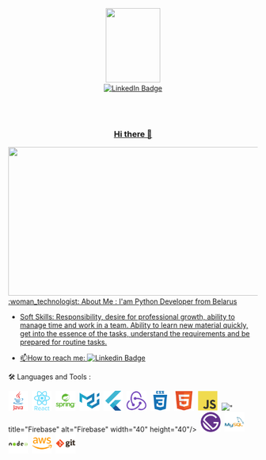<div id="header" align="center" >
  <img src="https://media.giphy.com/media/IeRdg7gLkfK1ly2mFU/giphy.gif"/ width="110" height="150">
 

</div>
<div id="badges" align="center">
  <a href="https://www.linkedin.com/in/arthurbear/">
    <img src="https://img.shields.io/badge/LinkedIn-blue?style=for-the-badge&logo=linkedin&logoColor=white" alt="LinkedIn Badge"/>
</div>
  <div align="center">
<img src="https://komarev.com/ghpvc/?username=96Arthur96-github-username&style=flat-square&color=blue" alt=""/>
  </div>
  <br>
  <br>
  <div id="header" align="center" >
<h3>Hi there 👋</h3>
</div>
<div align="center">
  <img src="https://media.giphy.com/media/L8K62iTDkzGX6/giphy.gif" width="600" height="300"/>
</div>
:woman_technologist: About Me :
I'am Python Developer from Belarus

- Soft Skills: Responsibility, desire for professional growth, ability to manage time and work in a team.
Ability to learn new material quickly, get into the essence of the tasks, understand the requirements and be prepared for routine tasks.
  
- :mailbox:How to reach me: [![Linkedin Badge](https://img.shields.io/badge/-kakbar-blue?style=flat&logo=Linkedin&logoColor=white)](https://www.linkedin.com/in/arthurbear/)
  
  

 :hammer_and_wrench: Languages and Tools :
<div>
  <img src="https://github.com/devicons/devicon/blob/master/icons/java/java-original-wordmark.svg" title="Java" alt="Java" width="40" height="40"/>&nbsp;
  <img src="https://github.com/devicons/devicon/blob/master/icons/react/react-original-wordmark.svg" title="React" alt="React" width="40" height="40"/>&nbsp;
  <img src="https://github.com/devicons/devicon/blob/master/icons/spring/spring-original-wordmark.svg" title="Spring" alt="Spring" width="40" height="40"/>&nbsp;
  <img src="https://github.com/devicons/devicon/blob/master/icons/materialui/materialui-original.svg" title="Material UI" alt="Material UI" width="40" height="40"/>&nbsp;
  <img src="https://github.com/devicons/devicon/blob/master/icons/flutter/flutter-original.svg" title="Flutter" alt="Flutter" width="40" height="40"/>&nbsp;
  <img src="https://github.com/devicons/devicon/blob/master/icons/redux/redux-original.svg" title="Redux" alt="Redux " width="40" height="40"/>&nbsp;
  <img src="https://github.com/devicons/devicon/blob/master/icons/css3/css3-plain-wordmark.svg"  title="CSS3" alt="CSS" width="40" height="40"/>&nbsp;
  <img src="https://github.com/devicons/devicon/blob/master/icons/html5/html5-original.svg" title="HTML5" alt="HTML" width="40" height="40"/>&nbsp;
  <img src="https://github.com/devicons/devicon/blob/master/icons/javascript/javascript-original.svg" title="JavaScript" alt="JavaScript" width="40" height="40"/>&nbsp;
  <img src="<svg xmlns="http://www.w3.org/2000/svg" viewBox="0 0 128 128"><g fill-rule="evenodd" clip-rule="evenodd"><path fill="#386f9f" d="M51.834 23.017c3.756 0 7.512.058 11.263-.04.995-.026 2.78.797 2.7-1.271-.061-1.683-1.622-1.074-2.568-1.089-4.237-.067-8.488-.228-12.708.037-3.003.187-3.888-.953-3.511-3.707.13-.95.005-1.934.025-2.902.132-6.446 1.69-8.64 7.942-10.23 6.888-1.75 13.937-1.692 20.806-.184 6.175 1.356 8.74 6.16 8.428 10.604-.38 5.423-.086 10.893-.091 16.343-.009 6.853-3.55 10.49-10.459 10.585-5.69.078-11.387.14-17.074-.018-6.778-.19-11.75 5.44-11.784 11.82 0 .484.083.984-.013 1.451-.488 2.343 1.462 6.13-1.022 6.826-3.78 1.062-8.206 1.062-11.54-2.311-1.13-1.14-2.082-2.417-2.584-3.893-2.679-7.865-3.102-15.83-.58-23.818 1.572-4.986 5.848-8.087 11.145-8.176 3.874-.065 7.749-.013 11.623-.013l.002-.014zm6.902-11.12c-.162-1.903-1.185-3.292-3.296-3.35-2.309-.06-3.502 1.336-3.505 3.608-.002 2.106 1.145 3.455 3.241 3.516 2.303.067 3.418-1.36 3.56-3.774z"/><path fill="#ffcf46" d="M80.824 61.572c-4.24 0-8.482-.037-12.722.03-.955.012-2.557-.592-2.607 1.041-.056 1.852 1.663 1.37 2.755 1.381 4.24.053 8.484.098 12.723-.02 2.178-.06 3.067.357 3.23 2.925.737 11.625-4.308 12.63-13.613 14.745-5.338 1.213-11.061.57-16.325-1.788-4.353-1.947-7.024-4.753-6.687-10.007.334-5.186.39-10.439-.009-15.62-.48-6.253 3.41-10.852 10.975-10.854 5.09-.001 10.214-.389 15.26.075 7.215.662 12.872-5.592 13.12-12.864.01-.241-.052-.5.01-.724.636-2.235-1.626-5.557 1.4-6.686 4.573-1.705 9.73.087 12.066 3.557 2.945 4.369 3.343 9.51 3.819 14.53.515 5.411-1.003 10.505-3.276 15.386-1.544 3.31-4.14 4.91-7.757 4.915-4.12.003-8.239 0-12.36 0-.002-.008-.002-.015-.002-.022zm-1.104 10.8c-.453-2.066-1.385-3.476-3.785-3.535-2.496-.06-3.14 1.807-3.127 3.474.014 1.772.508 3.952 3.21 3.748 2.246-.172 3.341-1.563 3.702-3.687z"/><path fill="#386f9f" d="M14.129 114.849c0 2.582.117 5-.055 7.397-.074 1.034 1.066 2.98-1.103 2.978-1.912 0-2.403-1.522-2.342-3.361.117-3.51.034-7.027.034-10.54v-7.998c0-4.82 1.293-6.452 5.903-7.45 4.286-.932 7.654.511 9.386 4.263 1.732 3.753 1.866 7.62.133 11.438-1.708 3.762-4.854 5.166-8.884 4.051-.918-.25-1.845-.467-3.072-.778zm0-9.448c0 1.33.18 2.686-.037 3.98-.502 2.991 1.408 3.728 3.66 4.26 2.227.526 3.754-.421 4.647-2.383 1.501-3.29 1.753-6.683.613-10.162-1.012-3.092-3.349-3.454-6.077-3.07-2.694.383-3.059 2.215-2.824 4.48.1.955.018 1.93.018 2.895zM43.116 114.689c-1.845.48-3.447.992-5.087 1.3-3.59.671-6.248-1.3-7.183-4.894-1.16-4.448-.178-8.879-.148-13.317.013-2.023 1.885-1.234 3.18-2.318 0 4.75.018 8.85-.006 12.947-.013 2.058.519 3.75 2.465 4.835 2.148 1.198 3.91.057 5.78-.712 1.34-.551 1.173-1.676 1.175-2.746.01-3.872-.001-7.74.012-11.612.002-.955-.097-2.122 1.313-2.075 1.257.041 1.804.788 1.783 2.158-.091 6.407.09 12.823-.17 19.221-.197 4.838-3.61 7.793-8.52 8.01-.735.031-1.505.099-1.78-.813-.419-1.404.718-1.139 1.465-1.378 5.401-1.718 6.107-2.744 5.721-8.606zM65.94 98.064c1.429-.675 2.25-1.293 3.153-1.46 5.067-.937 8.95-.58 8.94 6.245-.007 3.515.002 7.031-.007 10.545-.002.984.061 1.942-1.406 2.027-1.547.092-1.887-.793-1.88-2.006.018-3.387.11-6.774.107-10.16-.002-2.63-.539-4.958-3.884-4.95-2.934.005-5.012 2.195-5.027 5.217a899.58 899.58 0 00.003 9.814c.003 1.162.028 2.181-1.652 2.085-1.513-.09-1.327-1.11-1.327-2.049-.01-8.6.032-17.209-.041-25.815-.013-1.508.582-2.444 1.92-2.508 1.888-.087 1.023 1.564 1.051 2.392.123 3.371.05 6.75.05 10.623zM81.93 105.775c-.191-6.715 2.994-10.3 8.76-10.092 2.894.106 5.065 1.39 6.466 3.89 2.475 4.422 2.14 8.846-.538 12.987-1.84 2.844-4.67 4.185-8.12 3.453-3.402-.72-6.066-3.783-6.548-7.353-.128-.945-.02-1.924-.02-2.885zm13.32.157c-.152-1.172-.125-2.806-.613-4.264-.667-2-1.883-3.61-4.364-3.72-2.503-.108-3.752 1.355-4.587 3.38-1.311 3.179-1.226 6.371.194 9.493.912 2.011 2.32 3.483 4.76 3.075 2.403-.401 3.821-1.976 4.312-4.313.223-1.059.187-2.168.298-3.65zM102.257 106.827c0-1.212-.023-2.422.004-3.628.056-2.325-.685-4.901 2.45-6.089 3.59-1.356 7.148-2.372 10.762-.273 1.352.786 1.85 2.214 1.864 3.73.037 4.231-.019 8.464.038 12.695.02 1.476-.368 2.214-2.027 2.174-1.818-.043-1.435-1.283-1.423-2.273.043-3.38.278-6.757.214-10.132-.084-4.25-2.416-5.983-6.389-4.94-1.648.434-2.678 1.234-2.597 3.274.161 3.982.037 7.978.052 11.967.004 1.156.021 2.18-1.647 2.083-1.528-.088-1.278-1.145-1.29-2.062-.028-2.176-.008-4.353-.011-6.526zM58.689 97.403c-.25.296-.46.76-.68.764-3.964.055-2.864 3.014-2.966 5.209-.097 2.045 0 4.1-.029 6.151-.03 2.038.147 3.932 2.627 4.473.711.154 1.035.564.887 1.274-.163.784-.788.753-1.407.745-2.85-.05-4.963-2.065-5.047-5.015-.086-3.014.031-6.035-.04-9.046-.037-1.43.706-3.255-1.6-3.822-.253-.061-.343-.778-.508-1.187 3.076-.965 1.8-3.618 2.222-5.631.2-.953 1.105-1.214 1.96-1.295.865-.082.872.618.9 1.203.114 2.32-1.087 5.425 3.184 5.256.143-.005.31.562.497.92z"/></g></svg>" title="Firebase" alt="Firebase" width="40" height="40"/>&nbsp;
  <img src="https://github.com/devicons/devicon/blob/master/icons/gatsby/gatsby-original.svg" title="Gatsby"  alt="Gatsby" width="40" height="40"/>&nbsp;
  <img src="https://github.com/devicons/devicon/blob/master/icons/mysql/mysql-original-wordmark.svg" title="MySQL"  alt="MySQL" width="40" height="40"/>&nbsp;
  <img src="https://github.com/devicons/devicon/blob/master/icons/nodejs/nodejs-original-wordmark.svg" title="NodeJS" alt="NodeJS" width="40" height="40"/>&nbsp;
  <img src="https://github.com/devicons/devicon/blob/master/icons/amazonwebservices/amazonwebservices-plain-wordmark.svg" title="AWS" alt="AWS" width="40" height="40"/>&nbsp;
  <img src="https://github.com/devicons/devicon/blob/master/icons/git/git-original-wordmark.svg" title="Git" **alt="Git" width="40" height="40"/>
</div>




<!--
**96Arthur96/96Arthur96** is a ✨ _special_ ✨ repository because its `README.md` (this file) appears on your GitHub profile.

Here are some ideas to get you started:

- 🔭 I’m currently working on ...
- 🌱 I’m currently learning ...
- 👯 I’m looking to collaborate on ...
- 🤔 I’m looking for help with ...
- 💬 Ask me about ...
- 📫 How to reach me: ...
- 😄 Pronouns: ...
- ⚡ Fun fact: ...
-->
